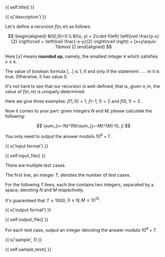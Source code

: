 {{ self.title() }}

{{ s('description') }}

Let's define a recursion $f(n, m)$ as follows:

$$
\begin{aligned}
&f(0,0)=0 \\
&f(x, y) = 2\cdot f\left( \left\lceil \frac{y-x}{2} \right\rceil + \left\lceil \frac{-x-y}{2} \right\rceil \right) + [x+y\equiv 1\bmod 2]
\end{aligned}
$$

Here $\lceil x \rceil$ means **rounded up**, namely, the smallest integer $k$ which satisfies $x\le k$. 

The value of boolean formula $[...]$ is $1$, if and only if the statement `...` in it is true. Otherwise, it has value $0$.

It's not hard to see that our recursion is well-defined, that is, given $n,m$, the value of $f(n, m)$ is uniquely determined.

Here we give three examples: $f(1,0)=1$, $f(-1,1)=2$ and $f(0,1)=3$ .

Now it comes to your part: given integers $N$ and $M$, please calculate the following:

$$
\sum_{i=-N}^{N}\sum_{j=-M}^{M} f(i, j)
$$

You only need to output the answer modulo $10^9+7$ .

{{ s('input format') }}

{{ self.input_file() }}

There are multiple test cases.

The first line, an integer $T$, denotes the number of test cases.

For the following $T$ lines, each line contains two integers, separated by a space, denoting $N$ and $M$ respectively.

It's guaranteed that $T\le 1000$,  $0\le N, M\le 10^{15}$.

{{ s('output format') }}

{{ self.output_file() }}

For each test case, output an integer denoting the answer modulo $10^9+7$.

{{ s('sample', 1) }}

{{ self.sample_text() }}

